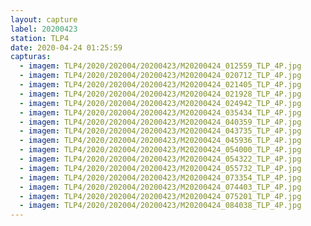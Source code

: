 ```yaml
---
layout: capture
label: 20200423
station: TLP4
date: 2020-04-24 01:25:59
capturas:
  - imagem: TLP4/2020/202004/20200423/M20200424_012559_TLP_4P.jpg
  - imagem: TLP4/2020/202004/20200423/M20200424_020712_TLP_4P.jpg
  - imagem: TLP4/2020/202004/20200423/M20200424_021405_TLP_4P.jpg
  - imagem: TLP4/2020/202004/20200423/M20200424_021928_TLP_4P.jpg
  - imagem: TLP4/2020/202004/20200423/M20200424_024942_TLP_4P.jpg
  - imagem: TLP4/2020/202004/20200423/M20200424_035434_TLP_4P.jpg
  - imagem: TLP4/2020/202004/20200423/M20200424_040359_TLP_4P.jpg
  - imagem: TLP4/2020/202004/20200423/M20200424_043735_TLP_4P.jpg
  - imagem: TLP4/2020/202004/20200423/M20200424_045936_TLP_4P.jpg
  - imagem: TLP4/2020/202004/20200423/M20200424_054000_TLP_4P.jpg
  - imagem: TLP4/2020/202004/20200423/M20200424_054322_TLP_4P.jpg
  - imagem: TLP4/2020/202004/20200423/M20200424_055732_TLP_4P.jpg
  - imagem: TLP4/2020/202004/20200423/M20200424_073354_TLP_4P.jpg
  - imagem: TLP4/2020/202004/20200423/M20200424_074403_TLP_4P.jpg
  - imagem: TLP4/2020/202004/20200423/M20200424_075201_TLP_4P.jpg
  - imagem: TLP4/2020/202004/20200423/M20200424_084038_TLP_4P.jpg
---
```

